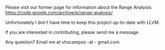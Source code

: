 Please visit our former page for information about the Range Analysis:
https://code.google.com/archive/p/range-analysis/

Unfortunately I don't have time to keep this project up-to-date with LLVM.

If you are interested in contributing, please send me a message.

Any question? Email me at vhscampos -at - gmail.com
